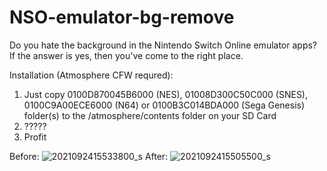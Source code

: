 # NSO-emulator-bg-remove
Do you hate the background in the Nintendo Switch Online emulator apps? If the answer is yes, then you've come to the right place.

Installation (Atmosphere CFW requred):
1. Just copy 0100D870045B6000 (NES), 01008D300C50C000 (SNES), 0100C9A00ECE6000 (N64) or 0100B3C014BDA000 (Sega Genesis) folder(s) to the /atmosphere/contents folder on your SD Card
2. ?????
3. Profit

Before:
![2021092415533800_s](https://user-images.githubusercontent.com/34245941/134686724-30931534-bece-47bf-a07c-d182651f9ec0.jpg)
After:
![2021092415505500_s](https://user-images.githubusercontent.com/34245941/134686731-7f134314-12fb-4833-a72f-f4fae6a266e5.jpg)
